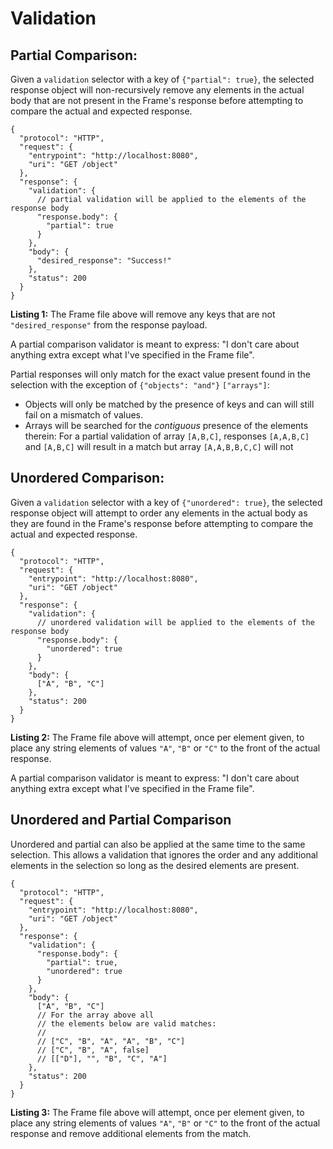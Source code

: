 # Validation

## Partial Comparison:

Given a `validation` selector with a key of `{"partial": true}`, the
selected response object will non-recursively remove any elements in the actual
body that are not present in the Frame's response before attempting to compare
the actual and expected response.

<a name="listing-1"></a>

```jsonc
{
  "protocol": "HTTP",
  "request": {
    "entrypoint": "http://localhost:8080",
    "uri": "GET /object"
  },
  "response": {
    "validation": { 
      // partial validation will be applied to the elements of the response body
      "response.body": {
        "partial": true
      }
    },
    "body": {
      "desired_response": "Success!"
    },
    "status": 200
  }
}
```


**Listing 1:** The Frame file above will remove any keys that are not
`"desired_response"` from the response payload.

A partial comparison validator is meant to express: "I don't care about anything
extra except what I've specified in the Frame file".

Partial responses will only match for the exact value present found in the
selection with the exception of `{"objects": "and"}` `["arrays"]`:
* Objects will only be matched by the presence of keys and can will still fail
on a mismatch of values.
* Arrays will be searched for the _contiguous_ presence of the elements therein:
For a partial validation of array `[A,B,C]`, responses `[A,A,B,C]` and `[A,B,C]`
will result in a match but array `[A,A,B,B,C,C]` will not

## Unordered Comparison:

Given a `validation` selector with a key of `{"unordered": true}`, the
selected response object will attempt to order any elements in the actual
body as they are found in the Frame's response before attempting to compare
the actual and expected response.

<a name="listing-2"></a>

```jsonc
{
  "protocol": "HTTP",
  "request": {
    "entrypoint": "http://localhost:8080",
    "uri": "GET /object"
  },
  "response": {
    "validation": { 
      // unordered validation will be applied to the elements of the response body
      "response.body": {
        "unordered": true
      }
    },
    "body": {
      ["A", "B", "C"]
    },
    "status": 200
  }
}
```


**Listing 2:** The Frame file above will attempt, once per element given, to
place any string elements of values `"A"`, `"B"` or `"C"` to the front of the
actual response.

A partial comparison validator is meant to express: "I don't care about anything
extra except what I've specified in the Frame file".


## Unordered and Partial Comparison

Unordered and partial can also be applied at the same time to the same
selection.  This allows a validation that ignores the order and any additional
elements in the selection so long as the desired elements are present.

```jsonc
{
  "protocol": "HTTP",
  "request": {
    "entrypoint": "http://localhost:8080",
    "uri": "GET /object"
  },
  "response": {
    "validation": { 
      "response.body": {
        "partial": true,
        "unordered": true
      }
    },
    "body": {
      ["A", "B", "C"]
      // For the array above all
      // the elements below are valid matches:
      //
      // ["C", "B", "A", "A", "B", "C"]
      // ["C", "B", "A", false]
      // [["D"], "", "B", "C", "A"]
    },
    "status": 200
  }
}
```

**Listing 3:** The Frame file above will attempt, once per element given, to
place any string elements of values `"A"`, `"B"` or `"C"` to the front of the
actual response and remove additional elements from the match.
